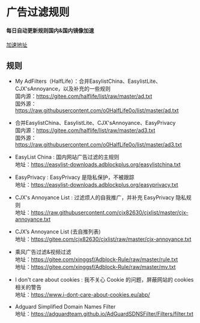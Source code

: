 # 广告过滤规则

#### 每日自动更新规则国内&国内镜像加速
[加速地址](https://github.com/Silentely/AdBlock-Acceleration)

## 规则

+ My AdFilters（HalfLife）：合并EasylistChina、EasylistLite、CJX'sAnnoyance，以及补充的一些规则<br>
国内源：https://gitee.com/halflife/list/raw/master/ad.txt<br>
国外源：https://raw.githubusercontent.com/o0HalfLife0o/list/master/ad.txt

+ 合并EasylistChina、EasylistLite、CJX'sAnnoyance、EasyPrivacy<br>
国内源：https://gitee.com/halflife/list/raw/master/ad3.txt<br>
国外源：https://raw.githubusercontent.com/o0HalfLife0o/list/master/ad3.txt

+ EasyList China : 国内网站广告过滤的主规则<br>
地址：https://easylist-downloads.adblockplus.org/easylistchina.txt

+ EasyPrivacy : EasyPrivacy 是隐私保护，不被跟踪<br>
地址：https://easylist-downloads.adblockplus.org/easyprivacy.txt

+ CJX's Annoyance List : 过滤烦人的自我推广，并补充 EasyPrivacy 隐私规则<br>
地址：https://raw.githubusercontent.com/cjx82630/cjxlist/master/cjx-annoyance.txt

+ CJX’s Annoyance List (去自推列表)<br>
地址：https://gitee.com/cjx82630/cjxlist/raw/master/cjx-annoyance.txt

+ 乘风广告过滤&视频过滤<br>
地址：https://gitee.com/xinggsf/Adblock-Rule/raw/master/rule.txt<br>
地址：https://gitee.com/xinggsf/Adblock-Rule/raw/master/mv.txt

+ I don't care about cookies : 我不关心 Cookie 的问题，屏蔽网站的 cookies 相关的警告<br>
地址：https://www.i-dont-care-about-cookies.eu/abp/

+ Adguard Simplified Domain Names Filter<br>
地址：https://adguardteam.github.io/AdGuardSDNSFilter/Filters/filter.txt








